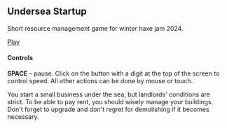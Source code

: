 ## Undersea Startup
Short resource management game for winter haxe jam 2024.

[Play](https://pecheny.itch.io/undersea-startup)
#### Controls
**SPACE** – pause.
Click on the button with a digit at the top of the screen to control speed.
All other actions can be done by mouse or touch.

You start a small business under the sea, but landlords' conditions are strict. To be able to pay rent, you should wisely manage your buildings. Don't forget to upgrade and don't regret for demolishing if it becomes necessary.

